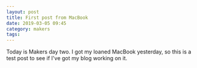 ```yaml
---
layout: post
title: First post from MacBook
date: 2019-03-05 09:45
category: makers
tags: 
---
```


Today is Makers day two. I got my loaned MacBook yesterday, so this is a test
post to see if I've got my blog working on it.
